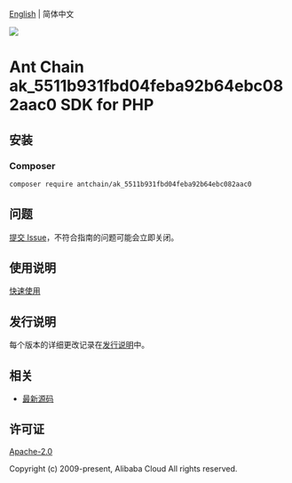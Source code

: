 [English](README.md) | 简体中文

![](https://aliyunsdk-pages.alicdn.com/icons/AlibabaCloud.svg)

# Ant Chain ak_5511b931fbd04feba92b64ebc082aac0 SDK for PHP

## 安装

### Composer

```bash
composer require antchain/ak_5511b931fbd04feba92b64ebc082aac0
```

## 问题

[提交 Issue](https://github.com/alipay/antchain-openapi-prod-sdk/issues/new)，不符合指南的问题可能会立即关闭。

## 使用说明

[快速使用](https://github.com/alipay/antchain-openapi-prod-sdk)

## 发行说明

每个版本的详细更改记录在[发行说明](./ChangeLog.txt)中。

## 相关

* [最新源码](https://github.com/antchain-openapi-sdk-php)

## 许可证

[Apache-2.0](http://www.apache.org/licenses/LICENSE-2.0)

Copyright (c) 2009-present, Alibaba Cloud All rights reserved.
